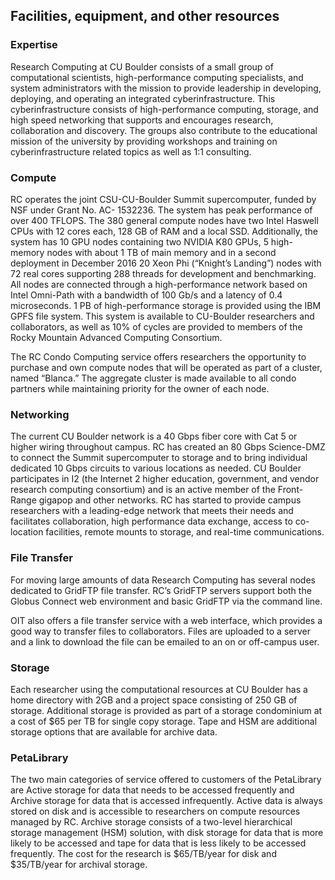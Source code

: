 ## Facilities, equipment, and other resources

### Expertise

Research Computing at CU Boulder consists of a small group of
computational scientists, high-performance computing specialists, and
system administrators with the mission to provide leadership in
developing, deploying, and operating an integrated
cyberinfrastructure.  This cyberinfrastructure consists of
high-performance computing, storage, and high speed networking that
supports and encourages research, collaboration and discovery. The
groups also contribute to the educational mission of the university by
providing workshops and training on cyberinfrastructure related topics
as well as 1:1 consulting.

### Compute

RC operates the joint CSU-CU-Boulder Summit supercomputer, funded by
NSF under Grant No. AC- 1532236. The system has peak performance of
over 400 TFLOPS. The 380 general compute nodes have two Intel Haswell
CPUs with 12 cores each, 128 GB of RAM and a local SSD. Additionally,
the system has 10 GPU nodes containing two NVIDIA K80 GPUs, 5
high-memory nodes with about 1 TB of main memory and in a second
deployment in December 2016 20 Xeon Phi (“Knight’s Landing”) nodes
with 72 real cores supporting 288 threads for development and
benchmarking.  All nodes are connected through a high-performance
network based on Intel Omni-Path with a bandwidth of 100 Gb/s and a
latency of 0.4 microseconds. 1 PB of high-performance storage is
provided using the IBM GPFS file system. This system is available to
CU-Boulder researchers and collaborators, as well as 10% of cycles are
provided to members of the Rocky Mountain Advanced Computing
Consortium.

The RC Condo Computing service offers researchers the opportunity to
purchase and own compute nodes that will be operated as part of a
cluster, named “Blanca.” The aggregate cluster is made available to
all condo partners while maintaining priority for the owner of each
node.

### Networking

The current CU Boulder network is a 40 Gbps fiber core with Cat 5 or
higher wiring throughout campus. RC has created an 80 Gbps Science-DMZ
to connect the Summit supercomputer to storage and to bring individual
dedicated 10 Gbps circuits to various locations as needed. CU Boulder
participates in I2 (the Internet 2 higher education, government, and
vendor research computing consortium) and is an active member of the
Front-Range gigapop and other networks. RC has started to provide
campus researchers with a leading-edge network that meets their needs
and facilitates collaboration, high performance data exchange, access
to co-location facilities, remote mounts to storage, and real-time
communications.


### File Transfer

For moving large amounts of data Research Computing has several nodes
dedicated to GridFTP file transfer. RC’s GridFTP servers support both
the Globus Connect web environment and basic GridFTP via the command
line.

OIT also offers a file transfer service with a web interface, which
provides a good way to transfer files to collaborators. Files are
uploaded to a server and a link to download the file can be emailed to
an on or off-campus user.


### Storage  

Each researcher using the computational resources at CU Boulder has a
home directory with 2GB and a project space consisting of 250 GB of
storage. Additional storage is provided as part of a storage
condominium at a cost of $65 per TB for single copy storage. Tape and
HSM are additional storage options that are available for archive
data.

### PetaLibrary

The two main categories of service offered to customers of the
PetaLibrary are Active storage for data that needs to be accessed
frequently and Archive storage for data that is accessed
infrequently. Active data is always stored on disk and is accessible
to researchers on compute resources managed by RC. Archive storage
consists of a two-level hierarchical storage management (HSM)
solution, with disk storage for data that is more likely to be
accessed and tape for data that is less likely to be accessed
frequently. The cost for the research is $65/TB/year for disk and
$35/TB/year for archival storage.
